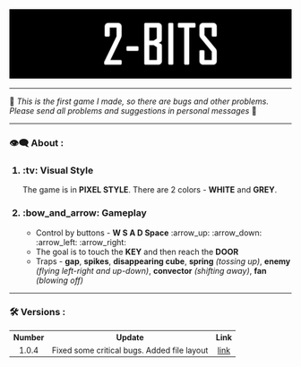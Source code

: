 <img src="https://github.com/SNIP-ER/2-BITS/blob/main/Image/1.png">

---
:pushpin: *This is the first game I made, so there are bugs and other problems. Please send all problems and suggestions in personal messages* :pushpin:

---

### :eye_speech_bubble: About :
<ol>
  <h3><li><b>:tv: Visual Style</b></li></h3>
  The game is in <b>PIXEL STYLE</b>. There are 2 colors - <b>WHITE</b> and <b>GREY</b>.
  <h3><li><b>:bow_and_arrow: Gameplay</b></li></h3>
  <ul>
    <li>Control by buttons - <b>W S A D Space</b> :arrow_up: :arrow_down: :arrow_left: :arrow_right: <br></li>
    <li>The goal is to touch the <b>KEY</b> and then reach the <b>DOOR</b></li>
    <li>Traps - <b>gap</b>, <b>spikes</b>, <b>disappearing cube</b>, <b>spring</b> <em>(tossing up)</em>, <b>enemy</b> <em>(flying left-right and up-down)</em>, <b>convector</b> <em>(shifting away)</em>, <b>fan</b> <em>(blowing off)</em></li>
  </ul>
</ol>

---

### :hammer_and_wrench: Versions :

<table>
  <tr>
    <th>Number</th>
    <th>Update</th>
    <th>Link</th>
  </tr>
  <tr>
    <td align="center">1.0.4</td>
    <td align="center">Fixed some critical bugs. Added file layout</td>
    <td align="center"><a href="https://github.com/SNIP-ER/2-BITS/tree/main/1.0.4">link</a></td>
  </tr>
</table>
